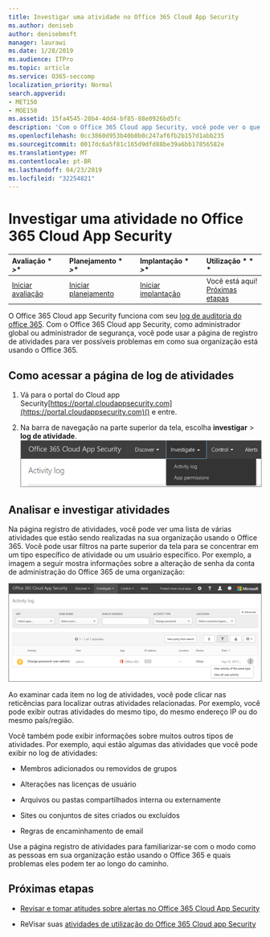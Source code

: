```yaml
---
title: Investigar uma atividade no Office 365 Cloud App Security
ms.author: deniseb
author: denisebmsft
manager: laurawi
ms.date: 1/28/2019
ms.audience: ITPro
ms.topic: article
ms.service: O365-seccomp
localization_priority: Normal
search.appverid:
- MET150
- MOE150
ms.assetid: 15fa4545-28b4-4dd4-bf85-88e0926bd5fc
description: 'Com o Office 365 Cloud app Security, você pode ver o que está acontecendo no seu ambiente do Office 365 examinando e investigando atividades e contas. '
ms.openlocfilehash: 0cc3860d953b40b0b0c247af6fb2b157d1abb235
ms.sourcegitcommit: 0017dc6a5f81c165d9dfd88be39a6bb17856582e
ms.translationtype: MT
ms.contentlocale: pt-BR
ms.lasthandoff: 04/23/2019
ms.locfileid: "32254821"
---
```

# <a name="investigate-an-activity-in-office-365-cloud-app-security"></a>Investigar uma atividade no Office 365 Cloud App Security
  
|Avaliação * *\>**|Planejamento * *\>**|Implantação * *\>**|Utilização * * *|
|:-----|:-----|:-----|:-----|
|[Iniciar avaliação](office-365-cas-overview.md) <br/> |[Iniciar planejamento](get-ready-for-office-365-cas.md) <br/> |[Iniciar implantação](turn-on-office-365-cas.md) <br/> |Você está aqui!  <br/> [Próximas etapas](#next-steps) <br/> |
   
O Office 365 Cloud app Security funciona com seu [log de auditoria do office 365](detailed-properties-in-the-office-365-audit-log.md). Com o Office 365 Cloud app Security, como administrador global ou administrador de segurança, você pode usar a página de registro de atividades para ver possíveis problemas em como sua organização está usando o Office 365.
  
## <a name="how-to-get-to-the-activity-log-page"></a>Como acessar a página de log de atividades

1. Vá para o portal do Cloud app Security[https://portal.cloudappsecurity.com](https://portal.cloudappsecurity.com)() e entre.
  
2. Na barra de navegação na parte superior da tela, escolha **investigar** \> **log de atividade**.<br/>![No portal do O365 CAS, escolha investigar.](media/8c7b87c9-71a6-4952-adb2-185e941ffe9a.png)
  
## <a name="review-and-investigate-activities"></a>Analisar e investigar atividades

Na página registro de atividades, você pode ver uma lista de várias atividades que estão sendo realizadas na sua organização usando o Office 365. Você pode usar filtros na parte superior da tela para se concentrar em um tipo específico de atividade ou um usuário específico. Por exemplo, a imagem a seguir mostra informações sobre a alteração de senha da conta de administração do Office 365 de uma organização:
  
![No Office 365 Cloud app Security, escolha investigar \> log de atividade.](media/5d54600c-59cd-4f33-b4f0-29b75c37baae.png)
  
Ao examinar cada item no log de atividades, você pode clicar nas reticências para localizar outras atividades relacionadas. Por exemplo, você pode exibir outras atividades do mesmo tipo, do mesmo endereço IP ou do mesmo país/região.
  
Você também pode exibir informações sobre muitos outros tipos de atividades. Por exemplo, aqui estão algumas das atividades que você pode exibir no log de atividades:
  
- Membros adicionados ou removidos de grupos
    
- Alterações nas licenças de usuário
    
- Arquivos ou pastas compartilhados interna ou externamente
    
- Sites ou conjuntos de sites criados ou excluídos
    
- Regras de encaminhamento de email
    
Use a página registro de atividades para familiarizar-se com o modo como as pessoas em sua organização estão usando o Office 365 e quais problemas eles podem ter ao longo do caminho.
  
## <a name="next-steps"></a>Próximas etapas

- [Revisar e tomar atitudes sobre alertas no Office 365 Cloud App Security](review-office-365-cas-alerts.md)
    
- ReVisar suas [atividades de utilização do Office 365 Cloud app Security](utilization-activities-for-ocas.md)
    


